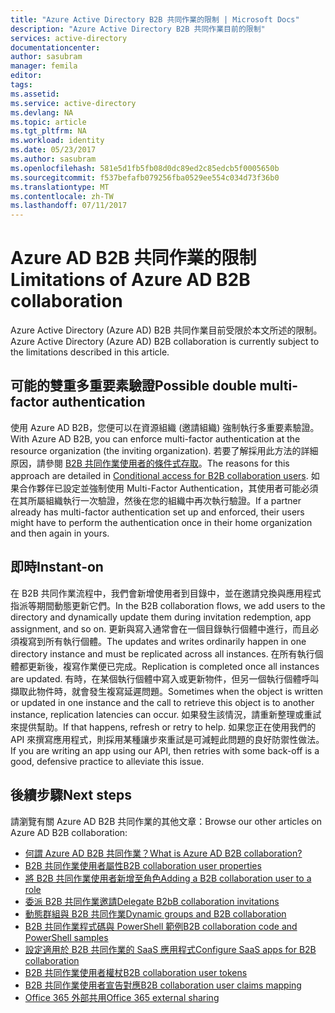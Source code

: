```yaml
---
title: "Azure Active Directory B2B 共同作業的限制 | Microsoft Docs"
description: "Azure Active Directory B2B 共同作業目前的限制"
services: active-directory
documentationcenter: 
author: sasubram
manager: femila
editor: 
tags: 
ms.assetid: 
ms.service: active-directory
ms.devlang: NA
ms.topic: article
ms.tgt_pltfrm: NA
ms.workload: identity
ms.date: 05/23/2017
ms.author: sasubram
ms.openlocfilehash: 581e5d1fb5fb08d0dc89ed2c85edcb5f0005650b
ms.sourcegitcommit: f537befafb079256fba0529ee554c034d73f36b0
ms.translationtype: MT
ms.contentlocale: zh-TW
ms.lasthandoff: 07/11/2017
---
```

# <a name="limitations-of-azure-ad-b2b-collaboration"></a><span data-ttu-id="a2fb4-103">Azure AD B2B 共同作業的限制</span><span class="sxs-lookup"><span data-stu-id="a2fb4-103">Limitations of Azure AD B2B collaboration</span></span>
<span data-ttu-id="a2fb4-104">Azure Active Directory (Azure AD) B2B 共同作業目前受限於本文所述的限制。</span><span class="sxs-lookup"><span data-stu-id="a2fb4-104">Azure Active Directory (Azure AD) B2B collaboration is currently subject to the limitations described in this article.</span></span>

## <a name="possible-double-multi-factor-authentication"></a><span data-ttu-id="a2fb4-105">可能的雙重多重要素驗證</span><span class="sxs-lookup"><span data-stu-id="a2fb4-105">Possible double multi-factor authentication</span></span>
<span data-ttu-id="a2fb4-106">使用 Azure AD B2B，您便可以在資源組織 (邀請組織) 強制執行多重要素驗證。</span><span class="sxs-lookup"><span data-stu-id="a2fb4-106">With Azure AD B2B, you can enforce multi-factor authentication at the resource organization (the inviting organization).</span></span> <span data-ttu-id="a2fb4-107">若要了解採用此方法的詳細原因，請參閱 [B2B 共同作業使用者的條件式存取](active-directory-b2b-mfa-instructions.md)。</span><span class="sxs-lookup"><span data-stu-id="a2fb4-107">The reasons for this approach are detailed in [Conditional access for B2B collaboration users](active-directory-b2b-mfa-instructions.md).</span></span> <span data-ttu-id="a2fb4-108">如果合作夥伴已設定並強制使用 Multi-Factor Authentication，其使用者可能必須在其所屬組織執行一次驗證，然後在您的組織中再次執行驗證。</span><span class="sxs-lookup"><span data-stu-id="a2fb4-108">If a partner already has multi-factor authentication set up and enforced, their users might have to perform the authentication once in their home organization and then again in yours.</span></span>

## <a name="instant-on"></a><span data-ttu-id="a2fb4-109">即時</span><span class="sxs-lookup"><span data-stu-id="a2fb4-109">Instant-on</span></span>
<span data-ttu-id="a2fb4-110">在 B2B 共同作業流程中，我們會新增使用者到目錄中，並在邀請兌換與應用程式指派等期間動態更新它們。</span><span class="sxs-lookup"><span data-stu-id="a2fb4-110">In the B2B collaboration flows, we add users to the directory and dynamically update them during invitation redemption, app assignment, and so on.</span></span> <span data-ttu-id="a2fb4-111">更新與寫入通常會在一個目錄執行個體中進行，而且必須複寫到所有執行個體。</span><span class="sxs-lookup"><span data-stu-id="a2fb4-111">The updates and writes ordinarily happen in one directory instance and must be replicated across all instances.</span></span> <span data-ttu-id="a2fb4-112">在所有執行個體都更新後，複寫作業便已完成。</span><span class="sxs-lookup"><span data-stu-id="a2fb4-112">Replication is completed once all instances are updated.</span></span> <span data-ttu-id="a2fb4-113">有時，在某個執行個體中寫入或更新物件，但另一個執行個體呼叫擷取此物件時，就會發生複寫延遲問題。</span><span class="sxs-lookup"><span data-stu-id="a2fb4-113">Sometimes when the object is written or updated in one instance and the call to retrieve this object is to another instance, replication latencies can occur.</span></span> <span data-ttu-id="a2fb4-114">如果發生該情況，請重新整理或重試來提供幫助。</span><span class="sxs-lookup"><span data-stu-id="a2fb4-114">If that happens, refresh or retry to help.</span></span> <span data-ttu-id="a2fb4-115">如果您正在使用我們的 API 來撰寫應用程式，則採用某種讓步來重試是可減輕此問題的良好防禦性做法。</span><span class="sxs-lookup"><span data-stu-id="a2fb4-115">If you are writing an app using our API, then retries with some back-off is a good, defensive practice to alleviate this issue.</span></span>

## <a name="next-steps"></a><span data-ttu-id="a2fb4-116">後續步驟</span><span class="sxs-lookup"><span data-stu-id="a2fb4-116">Next steps</span></span>

<span data-ttu-id="a2fb4-117">請瀏覽有關 Azure AD B2B 共同作業的其他文章：</span><span class="sxs-lookup"><span data-stu-id="a2fb4-117">Browse our other articles on Azure AD B2B collaboration:</span></span>

* [<span data-ttu-id="a2fb4-118">何謂 Azure AD B2B 共同作業？</span><span class="sxs-lookup"><span data-stu-id="a2fb4-118">What is Azure AD B2B collaboration?</span></span>](active-directory-b2b-what-is-azure-ad-b2b.md)
* [<span data-ttu-id="a2fb4-119">B2B 共同作業使用者屬性</span><span class="sxs-lookup"><span data-stu-id="a2fb4-119">B2B collaboration user properties</span></span>](active-directory-b2b-user-properties.md)
* [<span data-ttu-id="a2fb4-120">將 B2B 共同作業使用者新增至角色</span><span class="sxs-lookup"><span data-stu-id="a2fb4-120">Adding a B2B collaboration user to a role</span></span>](active-directory-b2b-add-guest-to-role.md)
* [<span data-ttu-id="a2fb4-121">委派 B2B 共同作業邀請</span><span class="sxs-lookup"><span data-stu-id="a2fb4-121">Delegate B2bB collaboration invitations</span></span>](active-directory-b2b-delegate-invitations.md)
* [<span data-ttu-id="a2fb4-122">動態群組與 B2B 共同作業</span><span class="sxs-lookup"><span data-stu-id="a2fb4-122">Dynamic groups and B2B collaboration</span></span>](active-directory-b2b-dynamic-groups.md)
* [<span data-ttu-id="a2fb4-123">B2B 共同作業程式碼與 PowerShell 範例</span><span class="sxs-lookup"><span data-stu-id="a2fb4-123">B2B collaboration code and PowerShell samples</span></span>](active-directory-b2b-code-samples.md)
* [<span data-ttu-id="a2fb4-124">設定適用於 B2B 共同作業的 SaaS 應用程式</span><span class="sxs-lookup"><span data-stu-id="a2fb4-124">Configure SaaS apps for B2B collaboration</span></span>](active-directory-b2b-configure-saas-apps.md)
* [<span data-ttu-id="a2fb4-125">B2B 共同作業使用者權杖</span><span class="sxs-lookup"><span data-stu-id="a2fb4-125">B2B collaboration user tokens</span></span>](active-directory-b2b-user-token.md)
* [<span data-ttu-id="a2fb4-126">B2B 共同作業使用者宣告對應</span><span class="sxs-lookup"><span data-stu-id="a2fb4-126">B2B collaboration user claims mapping</span></span>](active-directory-b2b-claims-mapping.md)
* [<span data-ttu-id="a2fb4-127">Office 365 外部共用</span><span class="sxs-lookup"><span data-stu-id="a2fb4-127">Office 365 external sharing</span></span>](active-directory-b2b-o365-external-user.md)
